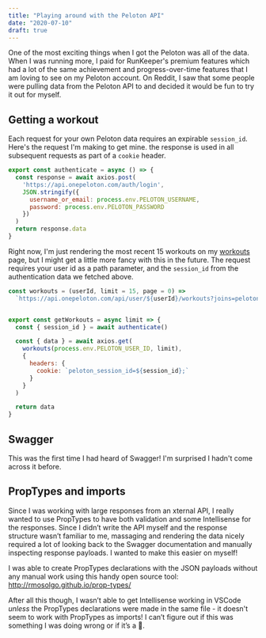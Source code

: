 ```yaml
---
title: "Playing around with the Peloton API"
date: "2020-07-10"
draft: true
---
```


One of the most exciting things when I got the Peloton was all of the data. When I was running more, I paid for RunKeeper's premium features which had a lot of the same achievement and progress-over-time features that I am loving to see on my Peloton account. On Reddit, I saw that some people were pulling data from the Peloton API to and decided it would be fun to try it out for myself.  

## Getting a workout

Each request for your own Peloton data requires an expirable `session_id`. Here's the request I'm making to get mine. the response is used in all subsequent requests as part of a `cookie` header. 

```javascript
export const authenticate = async () => {
  const response = await axios.post(
    'https://api.onepeloton.com/auth/login',
    JSON.stringify({
      username_or_email: process.env.PELOTON_USERNAME,
      password: process.env.PELOTON_PASSWORD
    })
  )
  return response.data
}
```

Right now, I'm just rendering the most recent 15 workouts on my <a href="workouts">workouts</a> page, but I might get a little more fancy with this in the future. The request requires your user id as a path parameter, and the `session_id` from the authentication data we fetched above. 

```javascript
const workouts = (userId, limit = 15, page = 0) =>
  `https://api.onepeloton.com/api/user/${userId}/workouts?joins=peloton.ride&limit=${limit}&page=${page}&sort_by=-created`


export const getWorkouts = async limit => {
  const { session_id } = await authenticate()

  const { data } = await axios.get(
    workouts(process.env.PELOTON_USER_ID, limit),
    {
      headers: {
        cookie: `peloton_session_id=${session_id};`
      }
    }
  )

  return data
}
```

## Swagger

This was the first time I had heard of Swagger! I'm surprised I hadn't come across it before. 

## PropTypes and imports

Since I was working with large responses from an xternal API, I really wanted to use PropTypes to have both validation and some Intellisense for the responses. Since I didn’t write the API myself and the response structure wasn’t familiar to me, massaging and rendering the data nicely required a lot of looking back to the Swagger documentation and manually inspecting response payloads. I wanted to make this easier on myself!

I was able to create PropTypes declarations with the JSON payloads without any manual work using this handy open source tool: http://rmosolgo.github.io/prop-types/

After all this though, I wasn’t able to get Intellisense working in VSCode _unless_ the PropTypes declarations were made in the same file - it doesn't seem to work with PropTypes as imports! I can’t figure out if this was something I was doing wrong or if it’s a 🐛. 

 

